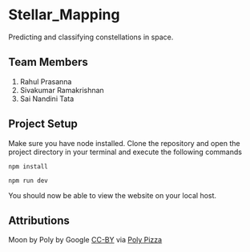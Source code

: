 # Stellar_Mapping

Predicting and classifying constellations in space.

## Team Members

1. Rahul Prasanna
2. Sivakumar Ramakrishnan
3. Sai Nandini Tata

## Project Setup

Make sure you have node installed. Clone the repository and open the project directory in your terminal and execute the following commands

```
npm install
```

```
npm run dev
```

You should now be able to view the website on your local host.

## Attributions

Moon by Poly by Google [CC-BY](https://creativecommons.org/licenses/by/3.0/) via [Poly Pizza](https://poly.pizza/m/9OPocAqXM0u)
